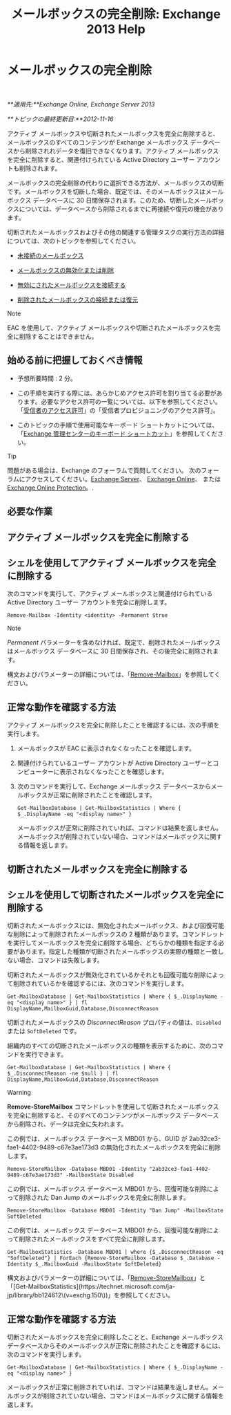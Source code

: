 ﻿---
title: 'メールボックスの完全削除: Exchange 2013 Help'
TOCTitle: メールボックスの完全削除
ms:assetid: df35765a-0bef-4561-9846-d91d69c0269c
ms:mtpsurl: https://technet.microsoft.com/ja-jp/library/JJ863440(v=EXCHG.150)
ms:contentKeyID: 50555887
ms.date: 04/24/2018
mtps_version: v=EXCHG.150
ms.translationtype: HT
---

# メールボックスの完全削除

 

_**適用先:**Exchange Online, Exchange Server 2013_

_**トピックの最終更新日:**2012-11-16_

アクティブ メールボックスや切断されたメールボックスを完全に削除すると、メールボックスのすべてのコンテンツが Exchange メールボックス データベースから削除されれデータを復旧できなくなります。アクティブ メールボックスを完全に削除すると、関連付けられている Active Directory ユーザー アカウントも削除されます。

メールボックスの完全削除の代わりに選択できる方法が、メールボックスの切断です。メールボックスを切断した場合、既定では、そのメールボックスはメールボックス データベースに 30 日間保存されます。このため、切断したメールボックスについては、データベースから削除されるまでに再接続や復元の機会があります。

切断されたメールボックスおよびその他の関連する管理タスクの実行方法の詳細については、次のトピックを参照してください。

  - [未接続のメールボックス](disconnected-mailboxes-exchange-2013-help.md)

  - [メールボックスの無効化または削除](disable-or-delete-a-mailbox-exchange-2013-help.md)

  - [無効にされたメールボックスを接続する](connect-a-disabled-mailbox-exchange-2013-help.md)

  - [削除されたメールボックスの接続または復元](connect-or-restore-a-deleted-mailbox-exchange-2013-help.md)


> [!NOTE]
> EAC を使用して、アクティブ メールボックスや切断されたメールボックスを完全に削除することはできません。



## 始める前に把握しておくべき情報

  - 予想所要時間 : 2 分。

  - この手順を実行する際には、あらかじめアクセス許可を割り当てる必要があります。必要なアクセス許可の一覧については、以下を参照してください。「[受信者のアクセス許可](recipients-permissions-exchange-2013-help.md)」の「受信者プロビジョニングのアクセス許可」。

  - このトピックの手順で使用可能なキーボード ショートカットについては、「[Exchange 管理センターのキーボード ショートカット](keyboard-shortcuts-in-the-exchange-admin-center-exchange-online-protection-help.md)」を参照してください。


> [!TIP]
> 問題がある場合は、Exchange のフォーラムで質問してください。 次のフォーラムにアクセスしてください。<A href="https://go.microsoft.com/fwlink/p/?linkid=60612">Exchange Server</A>、 <A href="https://go.microsoft.com/fwlink/p/?linkid=267542">Exchange Online</A>、 または <A href="https://go.microsoft.com/fwlink/p/?linkid=285351">Exchange Online Protection</A>。.



## 必要な作業

## アクティブ メールボックスを完全に削除する

## シェルを使用してアクティブ メールボックスを完全に削除する

次のコマンドを実行して、アクティブ メールボックスと関連付けられている Active Directory ユーザー アカウントを完全に削除します。

    Remove-Mailbox -Identity <identity> -Permanent $true


> [!NOTE]
> <EM>Permanent</EM> パラメーターを含めなければ、既定で、削除されたメールボックスはメールボックス データベースに 30 日間保存され、その後完全に削除されます。



構文およびパラメーターの詳細については、「[Remove-Mailbox](https://technet.microsoft.com/ja-jp/library/aa995948\(v=exchg.150\))」を参照してください。

## 正常な動作を確認する方法

アクティブ メールボックスを完全に削除したことを確認するには、次の手順を実行します。

1.  メールボックスが EAC に表示されなくなったことを確認します。

2.  関連付けられているユーザー アカウントが Active Directory ユーザーとコンピューターに表示されなくなったことを確認します。

3.  次のコマンドを実行して、Exchange メールボックス データベースからメールボックスが正常に削除されたことを確認します。
    
        Get-MailboxDatabase | Get-MailboxStatistics | Where { $_.DisplayName -eq "<display name>" }
    
    メールボックスが正常に削除されていれば、コマンドは結果を返しません。メールボックスが削除されていない場合、コマンドはメールボックスに関する情報を返します。

## 切断されたメールボックスを完全に削除する

## シェルを使用して切断されたメールボックスを完全に削除する

切断されたメールボックスには、無効化されたメールボックス、および回復可能な削除によって削除されたメールボックスの 2 種類があります。コマンドレットを実行してメールボックスを完全に削除する場合、どちらかの種類を指定する必要があります。指定した種類が切断されたメールボックスの実際の種類と一致しない場合、コマンドは失敗します。

切断されたメールボックスが無効化されているかそれとも回復可能な削除によって削除されているかを確認するには、次のコマンドを実行します。

    Get-MailboxDatabase | Get-MailboxStatistics | Where { $_.DisplayName -eq "<display name>" } | fl DisplayName,MailboxGuid,Database,DisconnectReason

切断されたメールボックスの *DisconnectReason* プロパティの値は、`Disabled` または `SoftDeleted` です。

組織内のすべての切断されたメールボックスの種類を表示するために、次のコマンドを実行できます。

    Get-MailboxDatabase | Get-MailboxStatistics | Where { $_.DisconnectReason -ne $null } | fl DisplayName,MailboxGuid,Database,DisconnectReason


> [!WARNING]
> <STRONG>Remove-StoreMailbox</STRONG> コマンドレットを使用して切断されたメールボックスを完全に削除すると、そのすべてのコンテンツがメールボックス データベースから削除され、データは完全に失われます。



この例では、メールボックス データベース MBD01 から、GUID が 2ab32ce3-fae1-4402-9489-c67e3ae173d3 の無効化されたメールボックスを完全に削除します。

    Remove-StoreMailbox -Database MBD01 -Identity "2ab32ce3-fae1-4402-9489-c67e3ae173d3" -MailboxState Disabled

この例では、メールボックス データベース MBD01 から、回復可能な削除によって削除された Dan Jump のメールボックスを完全に削除します。

    Remove-StoreMailbox -Database MBD01 -Identity "Dan Jump" -MailboxState SoftDeleted

この例では、メールボックス データベース MBD01 から、回復可能な削除によって削除されたメールボックスをすべて完全に削除します。

    Get-MailboxStatistics -Database MBD01 | where {$_.DisconnectReason -eq "SoftDeleted"} | ForEach {Remove-StoreMailbox -Database $_.Database -Identity $_.MailboxGuid -MailboxState SoftDeleted}

構文およびパラメーターの詳細については、「[Remove-StoreMailbox](https://technet.microsoft.com/ja-jp/library/ff829913\(v=exchg.150\))」と「[Get-MailboxStatistics](https://technet.microsoft.com/ja-jp/library/bb124612\(v=exchg.150\))」を参照してください。

## 正常な動作を確認する方法

切断されたメールボックスを完全に削除したことと、Exchange メールボックス データベースからそのメールボックスが正常に削除されたことを確認するには、次のコマンドを実行します。

    Get-MailboxDatabase | Get-MailboxStatistics | Where { $_.DisplayName -eq "<display name>" }

メールボックスが正常に削除されていれば、コマンドは結果を返しません。メールボックスが削除されていない場合、コマンドはメールボックスに関する情報を返します。

